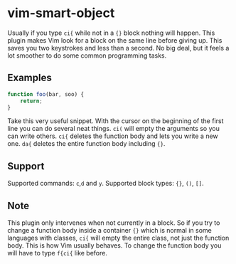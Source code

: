 # vim-smart-object

Usually if you type `ci{` while not in a `{}` block nothing will happen. This plugin makes Vim look for a block on the same line before giving up. This saves you two keystrokes and less than a second. No big deal, but it feels a lot smoother to do some common programming tasks.


## Examples

```JavaScript
function foo(bar, soo) {
    return;
}
```

Take this very useful snippet. With the cursor on the beginning of the first line you can do several neat things. `ci(` will empty the arguments so you can write others. `ci{` deletes the function body and lets you write a new one. `da{` deletes the entire function body including `{}`.


## Support

Supported commands: `c`,`d` and `y`.
Supported block types: `{}`, `()`, `[]`.


## Note

This plugin only intervenes when not currently in a block. So if you try to change a function body inside a container `{}` which is normal in some languages with classes, `ci{` will empty the entire class, not just the function body. This is how Vim usually behaves. To change the function body you will have to type `f{ci{` like before.
